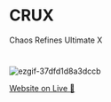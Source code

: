 # CRUX
Chaos Refines Ultimate X

#
#
![ezgif-37dfd1d8a3dccb](https://github.com/user-attachments/assets/77272765-d5b6-42e6-81a5-fe0e76f8168b)

[Website on Live 🔗](https://ponraj-dev.github.io/CRUX/)
